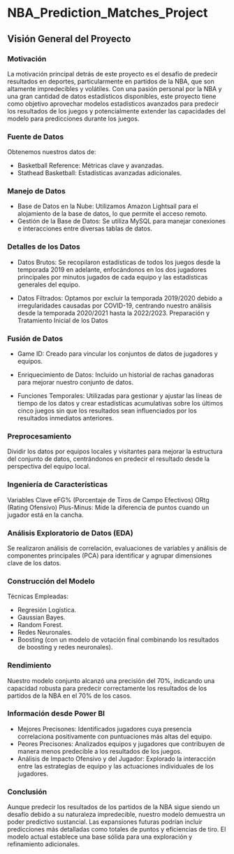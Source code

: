 # NBA_Prediction_Matches_Project
## Visión General del Proyecto
### Motivación
La motivación principal detrás de este proyecto es el desafío de predecir resultados en deportes, particularmente en partidos de la NBA, que son altamente impredecibles y volátiles. Con una pasión personal por la NBA y una gran cantidad de datos estadísticos disponibles, este proyecto tiene como objetivo aprovechar modelos estadísticos avanzados para predecir los resultados de los juegos y potencialmente extender las capacidades del modelo para predicciones durante los juegos.

### Fuente de Datos
Obtenemos nuestros datos de:
- Basketball Reference: Métricas clave y avanzadas.
- Stathead Basketball: Estadísticas avanzadas adicionales.

### Manejo de Datos
- Base de Datos en la Nube: Utilizamos Amazon Lightsail para el alojamiento de la base de datos, lo que permite el acceso remoto.
- Gestión de la Base de Datos: Se utiliza MySQL para manejar conexiones e interacciones entre diversas tablas de datos.

### Detalles de los Datos
- Datos Brutos: Se recopilaron estadísticas de todos los juegos desde la temporada 2019 en adelante, enfocándonos en los dos jugadores principales por minutos jugados de cada equipo y las estadísticas generales del equipo.

- Datos Filtrados: Optamos por excluir la temporada 2019/2020 debido a irregularidades causadas por COVID-19, centrando nuestro análisis desde la temporada 2020/2021 hasta la 2022/2023.
Preparación y Tratamiento Inicial de los Datos

### Fusión de Datos
- Game ID: Creado para vincular los conjuntos de datos de jugadores y equipos.

- Enriquecimiento de Datos: Incluido un historial de rachas ganadoras para mejorar nuestro conjunto de datos.

- Funciones Temporales: Utilizadas para gestionar y ajustar las líneas de tiempo de los datos y crear estadísticas acumulativas sobre los últimos cinco juegos sin que los resultados sean influenciados por los resultados inmediatos anteriores.

### Preprocesamiento
Dividir los datos por equipos locales y visitantes para mejorar la estructura del conjunto de datos, centrándonos en predecir el resultado desde la perspectiva del equipo local.

### Ingeniería de Características
Variables Clave
eFG% (Porcentaje de Tiros de Campo Efectivos)
ORtg (Rating Ofensivo)
Plus-Minus: Mide la diferencia de puntos cuando un jugador está en la cancha.

### Análisis Exploratorio de Datos (EDA)
Se realizaron análisis de correlación, evaluaciones de variables y análisis de componentes principales (PCA) para identificar y agrupar dimensiones clave de los datos.

### Construcción del Modelo
Técnicas Empleadas:
- Regresión Logística.
- Gaussian Bayes.
- Random Forest.
- Redes Neuronales.
- Boosting (con un modelo de votación final combinando los resultados de boosting y redes neuronales).

### Rendimiento
Nuestro modelo conjunto alcanzó una precisión del 70%, indicando una capacidad robusta para predecir correctamente los resultados de los partidos de la NBA en el 70% de los casos.

### Información desde Power BI
- Mejores Precisones: Identificados jugadores cuya presencia correlaciona positivamente con puntuaciones más altas del equipo.
- Peores Precisones: Analizados equipos y jugadores que contribuyen de manera menos predecible a los resultados de los juegos.
- Análisis de Impacto Ofensivo y del Jugador: Explorado la interacción entre las estrategias de equipo y las actuaciones individuales de los jugadores.

### Conclusión
Aunque predecir los resultados de los partidos de la NBA sigue siendo un desafío debido a su naturaleza impredecible, nuestro modelo demuestra un poder predictivo sustancial. Las expansiones futuras podrían incluir predicciones más detalladas como totales de puntos y eficiencias de tiro. El modelo actual establece una base sólida para una exploración y refinamiento adicionales.

